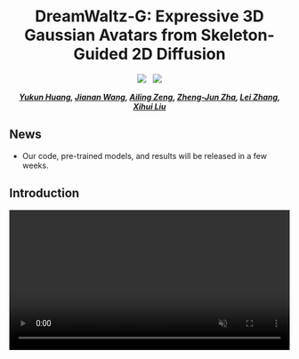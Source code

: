 <h1 align="center">DreamWaltz-G: Expressive 3D Gaussian Avatars from Skeleton-Guided 2D Diffusion</h1>

<p align="center">

<div align="center">

<a href='https://arxiv.org/abs/2409.xxxxx'><img src='https://img.shields.io/badge/arXiv-2409.xxxxx-b31b1b.svg'></a> &nbsp;
<a href='https://yukun-huang.github.io/DreamWaltz-G/'><img src='https://img.shields.io/badge/Project-Page-Green'></a>

_**[Yukun Huang](https://scholar.google.com/citations?user=lHb5gzoAAAAJ),
[Jianan Wang](https://github.com/wendyjnwang),
[Ailing Zeng](https://ailingzeng.site),
[Zheng-Jun Zha](https://en.auto.ustc.edu.cn/2021/0616/c26828a513174/page.htm),
[Lei Zhang](https://www.leizhang.org),
[Xihui Liu](https://xh-liu.github.io)**_
<br>

</div>

## News
- Our code, pre-trained models, and results will be released in a few weeks.

## Introduction

<p align="middle">
<video src="assets/teaser.mp4" autoplay muted loop width="100%"><br>
<em>**DreamWaltz-G** utilizes skeleton-guided 2D diffusion for text-to-3D avatar generation and expressive whole-body animation, which supports diverse applications like shape control & editing, 2D video reenactment, and 3D scene composition.</em>
</p>

